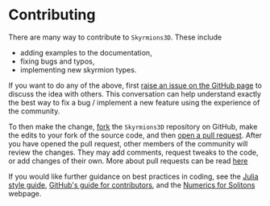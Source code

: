 # Contributing

There are many way to contribute to `Skyrmions3D`. These include

* adding examples to the documentation,
* fixing bugs and typos,
* implementing new skyrmion types. 

If you want to do any of the above, first [raise an issue on the GitHub page](https://github.com/chrishalcrow/Skyrmions3D.jl/issues) to discuss the idea with others. This conversation can help understand exactly the best way to fix a bug / implement a new feature using the experience of the community. 

To then make the change, [fork](https://docs.github.com/en/pull-requests/collaborating-with-pull-requests/working-with-forks/fork-a-repo) the `Skyrmions3D` repository on GitHub, make the edits to your fork of the source code, and then [open a pull request](https://docs.github.com/en/pull-requests/collaborating-with-pull-requests/proposing-changes-to-your-work-with-pull-requests/creating-a-pull-request-from-a-fork). After you have opened the pull request, other members of the community will review the changes. They may add comments, request tweaks to the code, or add changes of their own. More about pull requests can be read [here](https://docs.github.com/en/pull-requests/collaborating-with-pull-requests/proposing-changes-to-your-work-with-pull-requests/about-pull-requests)

If you would like further guidance on best practices in coding, see the [Julia style guide](https://docs.julialang.org/en/v1/manual/style-guide/), [GitHub's guide for contributors](https://docs.github.com/en/get-started/exploring-projects-on-github/contributing-to-a-project), and the [Numerics for Solitons](https://chrishalcrow.github.io/NumericsForSolitons/) webpage. 

